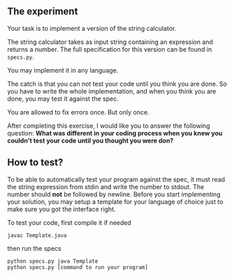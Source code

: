 ## The experiment

Your task is to implement a version of the string calculator.

The string calculator takes as input string containing an expression and
returns a number. The full specification for this version can be found in
`specs.py`.

You may implement it in any language.

The catch is that you can not test your code until you think you are done. So
you have to write the whole implementation, and when you think you are done,
you may test it against the spec.

You are allowed to fix errors once. But only once.

After completing this exercise, I would like you to answer the following
question: **What was different in your coding process when you knew you
couldn't test your code until you thought you were don?**

## How to test?

To be able to automatically test your program against the spec, it must read
the string expression from stdin and write the number to stdout. The number
should **not** be followed by newline. Before you start implementing your
solution, you may setup a template for your language of choice just to make
sure you got the interface right.

To test your code, first compile it if needed

    javac Template.java

then run the specs

    python specs.py java Template
    python specs.py [command to run your program]
